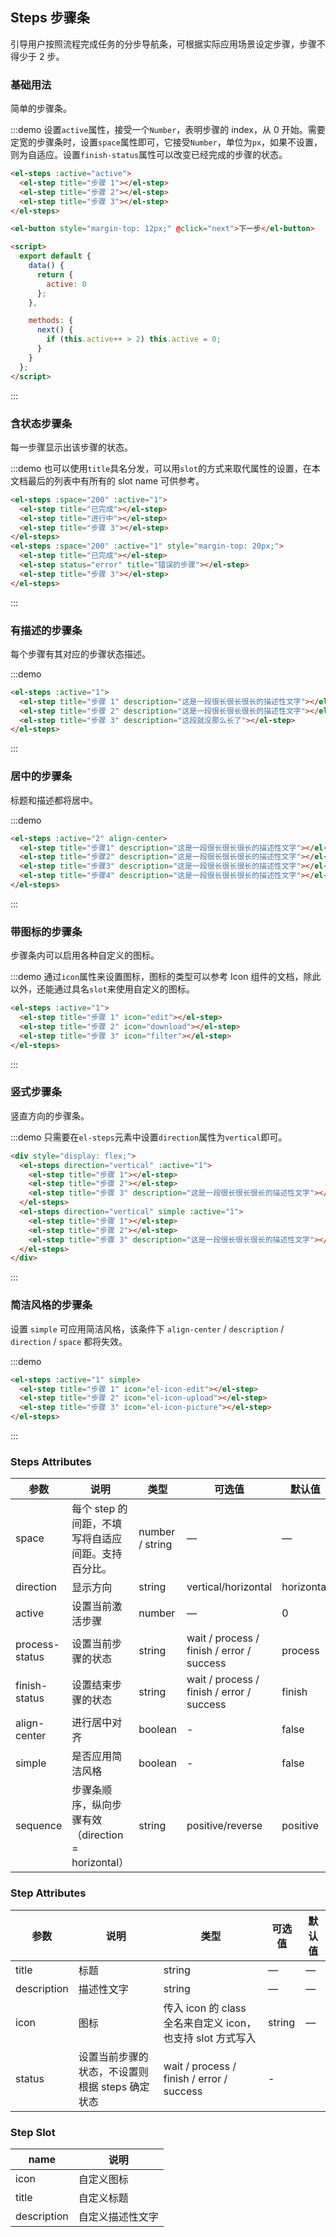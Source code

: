 ## Steps 步骤条

引导用户按照流程完成任务的分步导航条，可根据实际应用场景设定步骤，步骤不得少于 2 步。

### 基础用法

简单的步骤条。

:::demo 设置`active`属性，接受一个`Number`，表明步骤的 index，从 0 开始。需要定宽的步骤条时，设置`space`属性即可，它接受`Number`，单位为`px`，如果不设置，则为自适应。设置`finish-status`属性可以改变已经完成的步骤的状态。

```html
<el-steps :active="active">
  <el-step title="步骤 1"></el-step>
  <el-step title="步骤 2"></el-step>
  <el-step title="步骤 3"></el-step>
</el-steps>

<el-button style="margin-top: 12px;" @click="next">下一步</el-button>

<script>
  export default {
    data() {
      return {
        active: 0
      };
    },

    methods: {
      next() {
        if (this.active++ > 2) this.active = 0;
      }
    }
  };
</script>
```

:::

### 含状态步骤条

每一步骤显示出该步骤的状态。

:::demo 也可以使用`title`具名分发，可以用`slot`的方式来取代属性的设置，在本文档最后的列表中有所有的 slot name 可供参考。

```html
<el-steps :space="200" :active="1">
  <el-step title="已完成"></el-step>
  <el-step title="进行中"></el-step>
  <el-step title="步骤 3"></el-step>
</el-steps>
<el-steps :space="200" :active="1" style="margin-top: 20px;">
  <el-step title="已完成"></el-step>
  <el-step status="error" title="错误的步骤"></el-step>
  <el-step title="步骤 3"></el-step>
</el-steps>
```

:::

### 有描述的步骤条

每个步骤有其对应的步骤状态描述。

:::demo

```html
<el-steps :active="1">
  <el-step title="步骤 1" description="这是一段很长很长很长的描述性文字"></el-step>
  <el-step title="步骤 2" description="这是一段很长很长很长的描述性文字"></el-step>
  <el-step title="步骤 3" description="这段就没那么长了"></el-step>
</el-steps>
```

:::

### 居中的步骤条

标题和描述都将居中。

:::demo

```html
<el-steps :active="2" align-center>
  <el-step title="步骤1" description="这是一段很长很长很长的描述性文字"></el-step>
  <el-step title="步骤2" description="这是一段很长很长很长的描述性文字"></el-step>
  <el-step title="步骤3" description="这是一段很长很长很长的描述性文字"></el-step>
  <el-step title="步骤4" description="这是一段很长很长很长的描述性文字"></el-step>
</el-steps>
```

:::

### 带图标的步骤条

步骤条内可以启用各种自定义的图标。

:::demo 通过`icon`属性来设置图标，图标的类型可以参考 Icon 组件的文档，除此以外，还能通过具名`slot`来使用自定义的图标。

```html
<el-steps :active="1">
  <el-step title="步骤 1" icon="edit"></el-step>
  <el-step title="步骤 2" icon="download"></el-step>
  <el-step title="步骤 3" icon="filter"></el-step>
</el-steps>
```

:::

### 竖式步骤条

竖直方向的步骤条。

:::demo 只需要在`el-steps`元素中设置`direction`属性为`vertical`即可。

```html
<div style="display: flex;">
  <el-steps direction="vertical" :active="1">
    <el-step title="步骤 1"></el-step>
    <el-step title="步骤 2"></el-step>
    <el-step title="步骤 3" description="这是一段很长很长很长的描述性文字"></el-step>
  </el-steps>
  <el-steps direction="vertical" simple :active="1">
    <el-step title="步骤 1"></el-step>
    <el-step title="步骤 2"></el-step>
    <el-step title="步骤 3" description="这是一段很长很长很长的描述性文字"></el-step>
  </el-steps>
</div>
```

:::

### 简洁风格的步骤条

设置 `simple` 可应用简洁风格，该条件下 `align-center` / `description` / `direction` / `space` 都将失效。

:::demo

```html
<el-steps :active="1" simple>
  <el-step title="步骤 1" icon="el-icon-edit"></el-step>
  <el-step title="步骤 2" icon="el-icon-upload"></el-step>
  <el-step title="步骤 3" icon="el-icon-picture"></el-step>
</el-steps>
```

:::

### Steps Attributes

| 参数           | 说明                                               | 类型            | 可选值                                    | 默认值     |
| -------------- | -------------------------------------------------- | --------------- | ----------------------------------------- | ---------- |
| space          | 每个 step 的间距，不填写将自适应间距。支持百分比。 | number / string | —                                         | —          |
| direction      | 显示方向                                           | string          | vertical/horizontal                       | horizontal |
| active         | 设置当前激活步骤                                   | number          | —                                         | 0          |
| process-status | 设置当前步骤的状态                                 | string          | wait / process / finish / error / success | process    |
| finish-status  | 设置结束步骤的状态                                 | string          | wait / process / finish / error / success | finish     |
| align-center   | 进行居中对齐                                       | boolean         | -                                         | false      |
| simple         | 是否应用简洁风格                                   | boolean         | -                                         | false      |
| sequence       | 步骤条顺序，纵向步骤有效（direction = horizontal） | string          | positive/reverse                          | positive   |

### Step Attributes

| 参数        | 说明                                            | 类型                                                       | 可选值 | 默认值 |
| ----------- | ----------------------------------------------- | ---------------------------------------------------------- | ------ | ------ |
| title       | 标题                                            | string                                                     | —      | —      |
| description | 描述性文字                                      | string                                                     | —      | —      |
| icon        | 图标                                            | 传入 icon 的 class 全名来自定义 icon，也支持 slot 方式写入 | string | —      |
| status      | 设置当前步骤的状态，不设置则根据 steps 确定状态 | wait / process / finish / error / success                  | -      |

### Step Slot

| name        | 说明             |
| ----------- | ---------------- |
| icon        | 自定义图标       |
| title       | 自定义标题       |
| description | 自定义描述性文字 |
